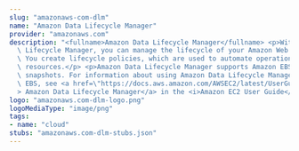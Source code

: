 ```yaml
---
slug: "amazonaws-com-dlm"
name: "Amazon Data Lifecycle Manager"
provider: "amazonaws.com"
description: "<fullname>Amazon Data Lifecycle Manager</fullname> <p>With Amazon Data\
  \ Lifecycle Manager, you can manage the lifecycle of your Amazon Web Services resources.\
  \ You create lifecycle policies, which are used to automate operations on the specified\
  \ resources.</p> <p>Amazon Data Lifecycle Manager supports Amazon EBS volumes and\
  \ snapshots. For information about using Amazon Data Lifecycle Manager with Amazon\
  \ EBS, see <a href=\"https://docs.aws.amazon.com/AWSEC2/latest/UserGuide/snapshot-lifecycle.html\"\
  > Amazon Data Lifecycle Manager</a> in the <i>Amazon EC2 User Guide</i>.</p>"
logo: "amazonaws.com-dlm-logo.png"
logoMediaType: "image/png"
tags:
- name: "cloud"
stubs: "amazonaws.com-dlm-stubs.json"
---
```

